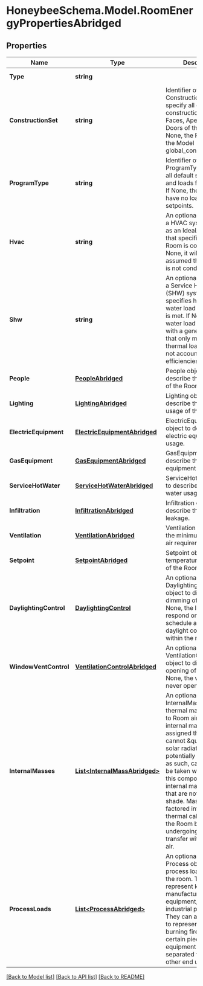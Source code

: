 
# HoneybeeSchema.Model.RoomEnergyPropertiesAbridged

## Properties

Name | Type | Description | Notes
------------ | ------------- | ------------- | -------------
**Type** | **string** |  | [optional] [readonly] [default to "RoomEnergyPropertiesAbridged"]
**ConstructionSet** | **string** | Identifier of a ConstructionSet to specify all default constructions for the Faces, Apertures, and Doors of the Room. If None, the Room will use the Model global_construction_set. | [optional] 
**ProgramType** | **string** | Identifier of a ProgramType to specify all default schedules and loads for the Room. If None, the Room will have no loads or setpoints. | [optional] 
**Hvac** | **string** | An optional identifier of a HVAC system (such as an IdealAirSystem) that specifies how the Room is conditioned. If None, it will be assumed that the Room is not conditioned. | [optional] 
**Shw** | **string** | An optional identifier of a Service Hot Water (SHW) system that specifies how the hot water load of the Room is met. If None, the hot water load will be met with a generic system that only measures thermal loadand does not account for system efficiencies. | [optional] 
**People** | [**PeopleAbridged**](PeopleAbridged.md) | People object to describe the occupancy of the Room. | [optional] 
**Lighting** | [**LightingAbridged**](LightingAbridged.md) | Lighting object to describe the lighting usage of the Room. | [optional] 
**ElectricEquipment** | [**ElectricEquipmentAbridged**](ElectricEquipmentAbridged.md) | ElectricEquipment object to describe the electric equipment usage. | [optional] 
**GasEquipment** | [**GasEquipmentAbridged**](GasEquipmentAbridged.md) | GasEquipment object to describe the gas equipment usage. | [optional] 
**ServiceHotWater** | [**ServiceHotWaterAbridged**](ServiceHotWaterAbridged.md) | ServiceHotWater object to describe the hot water usage. | [optional] 
**Infiltration** | [**InfiltrationAbridged**](InfiltrationAbridged.md) | Infiltration object to to describe the outdoor air leakage. | [optional] 
**Ventilation** | [**VentilationAbridged**](VentilationAbridged.md) | Ventilation object for the minimum outdoor air requirement. | [optional] 
**Setpoint** | [**SetpointAbridged**](SetpointAbridged.md) | Setpoint object for the temperature setpoints of the Room. | [optional] 
**DaylightingControl** | [**DaylightingControl**](DaylightingControl.md) | An optional DaylightingControl object to dictate the dimming of lights. If None, the lighting will respond only to the schedule and not the daylight conditions within the room. | [optional] 
**WindowVentControl** | [**VentilationControlAbridged**](VentilationControlAbridged.md) | An optional VentilationControl object to dictate the opening of windows. If None, the windows will never open. | [optional] 
**InternalMasses** | [**List&lt;InternalMassAbridged&gt;**](InternalMassAbridged.md) | An optional list of of InternalMass objects for thermal mass exposed to Room air. Note that internal masses assigned this way cannot \&quot;see\&quot; solar radiation that may potentially hit them and, as such, caution should be taken when using this component with internal mass objects that are not always in shade. Masses are factored into the the thermal calculations of the Room by undergoing heat transfer with the indoor air. | [optional] 
**ProcessLoads** | [**List&lt;ProcessAbridged&gt;**](ProcessAbridged.md) | An optional list of of Process objects for process loads within the room. These can represent kilns, manufacturing equipment, and various industrial processes. They can also be used to represent wood burning fireplaces or certain pieces of equipment to be separated from the other end uses. | [optional] 

[[Back to Model list]](../README.md#documentation-for-models)
[[Back to API list]](../README.md#documentation-for-api-endpoints)
[[Back to README]](../README.md)

